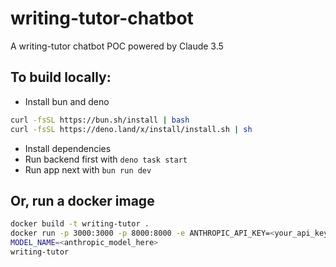 # writing-tutor-chatbot
A writing-tutor chatbot POC powered by Claude 3.5


## To build locally:
- Install bun and deno
```bash
curl -fsSL https://bun.sh/install | bash
curl -fsSL https://deno.land/x/install/install.sh | sh
```
- Install dependencies
- Run backend first with `deno task start`
- Run app next with `bun run dev`

## Or, run a docker image
```bash
docker build -t writing-tutor .
docker run -p 3000:3000 -p 8000:8000 -e ANTHROPIC_API_KEY=<your_api_key_here> 
MODEL_NAME=<anthropic_model_here>
writing-tutor
```
